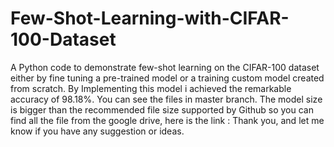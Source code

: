 # Few-Shot-Learning-with-CIFAR-100-Dataset
A Python code to demonstrate few-shot learning on the CIFAR-100 dataset  either by fine tuning a pre-trained model or a training custom model created from scratch.
By Implementing this model i achieved the remarkable accuracy of 98.18%. You can see the files in master branch.
The model size is bigger than the recommended file size supported by Github so you can find all the file from the google drive, here is the link : 
Thank you, and let me know if you have any suggestion or ideas.
